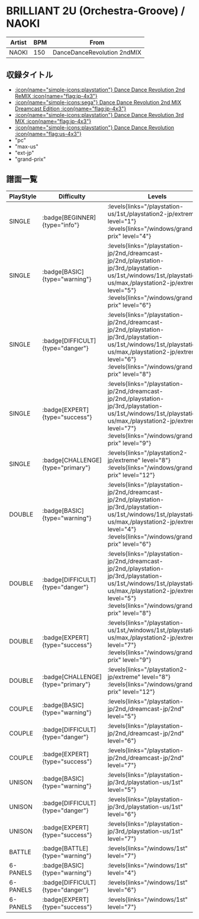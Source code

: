 # BRILLIANT 2U (Orchestra-Groove) / NAOKI

|Artist|BPM|From|
|------|---|----|
|NAOKI|150|DanceDanceRevolution 2ndMIX|

## 収録タイトル

- [:icon{name="simple-icons:playstation"} Dance Dance Revolution 2nd ReMIX :icon{name="flag:jp-4x3"}](/playstation-jp/2nd)
- [:icon{name="simple-icons:sega"} Dance Dance Revolution 2nd MIX Dreamcast Edition :icon{name="flag:jp-4x3"}](/dreamcast-jp/2nd)
- [:icon{name="simple-icons:playstation"} Dance Dance Revolution 3rd MIX :icon{name="flag:jp-4x3"}](/playstation-jp/3rd)
- [:icon{name="simple-icons:playstation"} Dance Dance Revolution :icon{name="flag:us-4x3"}](/playstation-us/1st)
- "pc"
- "max-us"
- "ext-jp"
- "grand-prix"

## 譜面一覧

|PlayStyle|Difficulty|Levels|Notes|Movie|
|---------|----------|------|-----|-----|
|SINGLE| :badge[BEGINNER]{type="info"}| :levels{links="/playstation-us/1st,/playstation2-jp/extreme" level="1"} :levels{links="/windows/grand-prix" level="4"}|100/0||
|SINGLE| :badge[BASIC]{type="warning"}| :levels{links="/playstation-jp/2nd,/dreamcast-jp/2nd,/playstation-jp/3rd,/playstation-us/1st,/windows/1st,/playstation2-us/max,/playstation2-jp/extreme" level="5"} :levels{links="/windows/grand-prix" level="6"}|166/0||
|SINGLE| :badge[DIFFICULT]{type="danger"}| :levels{links="/playstation-jp/2nd,/dreamcast-jp/2nd,/playstation-jp/3rd,/playstation-us/1st,/windows/1st,/playstation2-us/max,/playstation2-jp/extreme" level="6"} :levels{links="/windows/grand-prix" level="8"}|187/0||
|SINGLE| :badge[EXPERT]{type="success"}| :levels{links="/playstation-jp/2nd,/dreamcast-jp/2nd,/playstation-jp/3rd,/playstation-us/1st,/windows/1st,/playstation2-us/max,/playstation2-jp/extreme" level="7"} :levels{links="/windows/grand-prix" level="9"}|226/0||
|SINGLE| :badge[CHALLENGE]{type="primary"}| :levels{links="/playstation2-jp/extreme" level="8"} :levels{links="/windows/grand-prix" level="12"}|309/0||
|DOUBLE| :badge[BASIC]{type="warning"}| :levels{links="/playstation-jp/2nd,/dreamcast-jp/2nd,/playstation-jp/3rd,/playstation-us/1st,/windows/1st,/playstation2-us/max,/playstation2-jp/extreme" level="4"} :levels{links="/windows/grand-prix" level="6"}|171/0||
|DOUBLE| :badge[DIFFICULT]{type="danger"}| :levels{links="/playstation-jp/2nd,/dreamcast-jp/2nd,/playstation-jp/3rd,/playstation-us/1st,/windows/1st,/playstation2-us/max,/playstation2-jp/extreme" level="5"} :levels{links="/windows/grand-prix" level="8"}|187/0||
|DOUBLE| :badge[EXPERT]{type="success"}| :levels{links="/playstation-us/1st,/windows/1st,/playstation2-us/max,/playstation2-jp/extreme" level="7"} :levels{links="/windows/grand-prix" level="9"}|236/0||
|DOUBLE| :badge[CHALLENGE]{type="primary"}| :levels{links="/playstation2-jp/extreme" level="8"} :levels{links="/windows/grand-prix" level="12"}|324/0||
|COUPLE| :badge[BASIC]{type="warning"}| :levels{links="/playstation-jp/2nd,/dreamcast-jp/2nd" level="5"}|153/0||
|COUPLE| :badge[DIFFICULT]{type="danger"}| :levels{links="/playstation-jp/2nd,/dreamcast-jp/2nd" level="6"}|175/0||
|COUPLE| :badge[EXPERT]{type="success"}| :levels{links="/playstation-jp/2nd,/dreamcast-jp/2nd" level="7"}|1P:216/0 2P:217/0||
|UNISON| :badge[BASIC]{type="warning"}| :levels{links="/playstation-jp/3rd,/playstation-us/1st" level="5"}|||
|UNISON| :badge[DIFFICULT]{type="danger"}| :levels{links="/playstation-jp/3rd,/playstation-us/1st" level="6"}|||
|UNISON| :badge[EXPERT]{type="success"}| :levels{links="/playstation-jp/3rd,/playstation-us/1st" level="7"}|||
|BATTLE| :badge[BATTLE]{type="warning"}| :levels{links="/windows/1st" level="7"}|||
|6-PANELS| :badge[BASIC]{type="warning"}| :levels{links="/windows/1st" level="4"}|159/0||
|6-PANELS| :badge[DIFFICULT]{type="danger"}| :levels{links="/windows/1st" level="6"}|183/0||
|6-PANELS| :badge[EXPERT]{type="success"}| :levels{links="/windows/1st" level="7"}|226/0||
